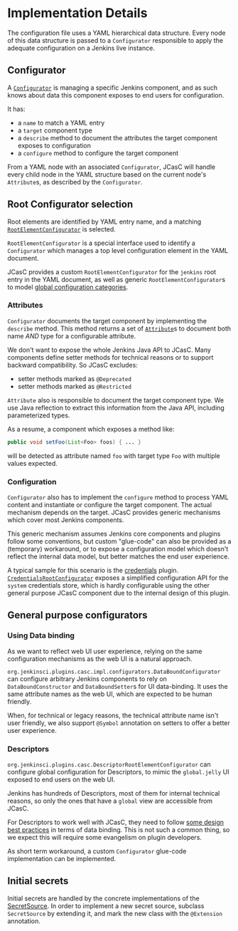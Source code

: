 # Implementation Details

The configuration file uses a YAML hierarchical data structure.
Every node of this data structure is passed to a `Configurator` responsible
to apply the adequate configuration on a Jenkins live instance.

## Configurator

A [`Configurator`](https://github.com/jenkinsci/configuration-as-code-plugin/blob/master/plugin/src/main/java/io/jenkins/plugins/casc/Configurator.java)
is managing a specific Jenkins component, and as such knows
about data this component exposes to end users for configuration.

It has:

- a `name` to match a YAML entry
- a `target` component type
- a `describe` method to document the attributes the target component exposes to configuration
- a `configure` method to configure the target component

From a YAML node with an associated `Configurator`, JCasC will handle every
child node in the YAML structure based on the current node's `Attribute`s, as described by the `Configurator`.

## Root Configurator selection

Root elements are identified by YAML entry name, and a matching
[`RootElementConfigurator`](https://github.com/jenkinsci/configuration-as-code-plugin/blob/master/plugin/src/main/java/io/jenkins/plugins/casc/RootElementConfigurator.java) is selected.

`RootElementConfigurator` is a special interface used to identify a `Configurator` which manages a top level
configuration element in the YAML document.

JCasC provides a custom `RootElementConfigurator` for the `jenkins` root entry in the YAML document,
as well as generic `RootElementConfigurator`s to model [global configuration categories](https://github.com/jenkinsci/jenkins/blob/master/core/src/main/java/jenkins/model/GlobalConfigurationCategory.java).

### Attributes

`Configurator` documents the target component by implementing the `describe` method. This method returns a set
of [`Attribute`](https://github.com/jenkinsci/configuration-as-code-plugin/blob/master/plugin/src/main/java/io/jenkins/plugins/casc/Attribute.java)s
to document both name _AND_ type for a configurable attribute.

We don't want to expose the whole Jenkins Java API to JCasC. Many components define setter
methods for technical reasons or to support backward compatibility. So JCasC excludes:

- setter methods marked as `@Deprecated`
- setter methods marked as `@Restricted`

`Attribute` also is responsible to document the target component type. We use Java reflection to extract this
information from the Java API, including parameterized types.

As a resume, a component which exposes a method like:

```java
public void setFoo(List<Foo> foos) { ... }
```

will be detected as attribute named `foo` with target type `Foo` with multiple values expected.

### Configuration

`Configurator` also has to implement the `configure` method to process YAML content and instantiate or configure
the target component. The actual mechanism depends on the target. JCasC provides generic
mechanisms which cover most Jenkins components.

This generic mechanism assumes Jenkins core components and plugins follow some conventions, but
custom "glue-code" can also be provided as a (temporary) workaround, or to expose a configuration model
which doesn't reflect the internal data model, but better matches the end user experience.

A typical sample for this scenario is the [credentials](https://plugins.jenkins.io/credentials) plugin.
[`CredentialsRootConfigurator`](https://github.com/jenkinsci/configuration-as-code-plugin/blob/master/support/src/main/java/io/jenkins/plugins/casc/support/credentials/CredentialsRootConfigurator.java)
exposes a simplified configuration API for the `system` credentials store, which is hardly configurable
using the other general purpose JCasC component due to the internal design of this plugin.

## General purpose configurators

### Using Data binding

As we want to reflect web UI user experience, relying on the same configuration mechanisms as the web
UI is a natural approach.

`org.jenkinsci.plugins.casc.impl.configurators.DataBoundConfigurator` can configure arbitrary
Jenkins components to rely on `DataBoundConstructor`
and `DataBoundSetter`s for UI data-binding. It uses the same attribute names as
the web UI, which are expected to be human friendly.

When, for technical or legacy reasons, the technical attribute name isn't user friendly, we also support
`@Symbol` annotation on setters to offer a better user experience.

### Descriptors

`org.jenkinsci.plugins.casc.DescriptorRootElementConfigurator` can configure
global configuration for Descriptors, to mimic the `global.jelly` UI exposed
to end users on the web UI.

Jenkins has hundreds of Descriptors, most of them for internal technical reasons,
so only the ones that have a `global` view are accessible from JCasC.

For Descriptors to work well with JCasC, they need to follow
[some design best practices](PLUGINS.md) in terms of data binding. This is not such a common thing,
so we expect this will require some evangelism on plugin developers.

As short term workaround, a custom `Configurator` glue-code implementation can be implemented.

## Initial secrets

Initial secrets are handled by the concrete implementations of the [SecretSource](https://github.com/jenkinsci/configuration-as-code-plugin/blob/master/plugin/src/main/java/io.jenkins/plugins/casc/SecretSource.java). In order to implement a new
secret source, subclass `SecretSource` by extending it, and mark the new class with the `@Extension` annotation.

